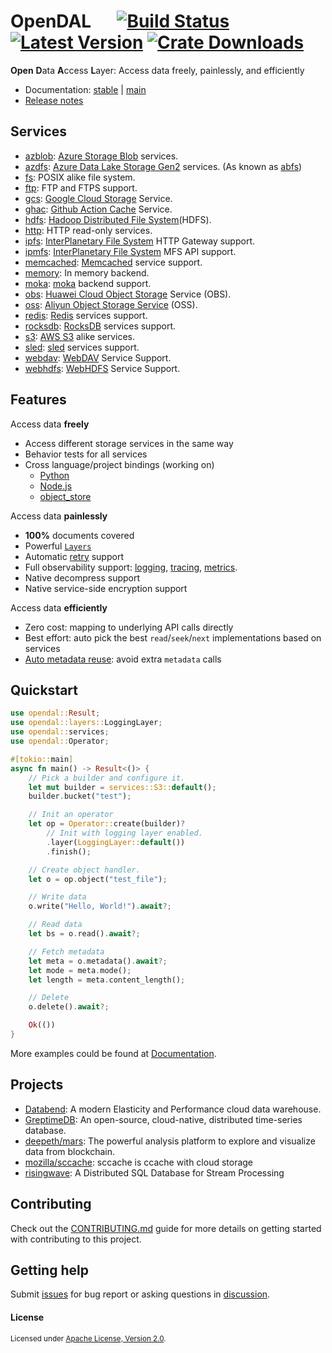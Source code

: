 # OpenDAL &emsp; [![Build Status]][actions] [![Latest Version]][crates.io] [![Crate Downloads]][crates.io]

[build status]: https://img.shields.io/github/actions/workflow/status/datafuselabs/opendal/ci.yml?branch=main
[actions]: https://github.com/datafuselabs/opendal/actions?query=branch%3Amain
[latest version]: https://img.shields.io/crates/v/opendal.svg
[crates.io]: https://crates.io/crates/opendal
[crate downloads]: https://img.shields.io/crates/d/opendal.svg

**Open** **D**ata **A**ccess **L**ayer: Access data freely, painlessly, and efficiently

- Documentation: [stable](https://docs.rs/opendal/) | [main](https://opendal.databend.rs/opendal/)
- [Release notes](https://github.com/datafuselabs/opendal/releases)

## Services

- [azblob](https://opendal.databend.rs/opendal/services/struct.Azblob.html): [Azure Storage Blob](https://azure.microsoft.com/en-us/services/storage/blobs/) services.
- [azdfs](https://opendal.databend.rs/opendal/services/struct.Azdfs.html): [Azure Data Lake Storage Gen2](https://azure.microsoft.com/en-us/products/storage/data-lake-storage/) services. (As known as [abfs](https://learn.microsoft.com/en-us/azure/storage/blobs/data-lake-storage-abfs-driver))
- [fs](https://opendal.databend.rs/opendal/services/struct.Fs.html): POSIX alike file system.
- [ftp](https://opendal.databend.rs/opendal/services/struct.Ftp.html): FTP and FTPS support.
- [gcs](https://opendal.databend.rs/opendal/services/struct.Gcs.html): [Google Cloud Storage](https://cloud.google.com/storage) Service.
- [ghac](https://opendal.databend.rs/opendal/services/struct.Ghac.html): [Github Action Cache](https://docs.github.com/en/actions/using-workflows/caching-dependencies-to-speed-up-workflows) Service.
- [hdfs](https://opendal.databend.rs/opendal/services/struct.Hdfs.html): [Hadoop Distributed File System](https://hadoop.apache.org/docs/r3.3.4/hadoop-project-dist/hadoop-hdfs/HdfsDesign.html)(HDFS).
- [http](https://opendal.databend.rs/opendal/services/struct.Http.html): HTTP read-only services.
- [ipfs](https://opendal.databend.rs/opendal/services/struct.Ipfs.html): [InterPlanetary File System](https://ipfs.tech/) HTTP Gateway support.
- [ipmfs](https://opendal.databend.rs/opendal/services/struct.Ipmfs.html): [InterPlanetary File System](https://ipfs.tech/) MFS API support.
- [memcached](https://opendal.databend.rs/opendal/services/struct.Memcached.html): [Memcached](https://memcached.org/) service support.
- [memory](https://opendal.databend.rs/opendal/services/struct.Memory.html): In memory backend.
- [moka](https://opendal.databend.rs/opendal/services/struct.Moka.html): [moka](https://github.com/moka-rs/moka) backend support.
- [obs](https://opendal.databend.rs/opendal/services/struct.Obs.html): [Huawei Cloud Object Storage](https://www.huaweicloud.com/intl/en-us/product/obs.html) Service (OBS).
- [oss](https://opendal.databend.rs/opendal/services/struct.Oss.html): [Aliyun Object Storage Service](https://www.aliyun.com/product/oss) (OSS).
- [redis](https://opendal.databend.rs/opendal/services/struct.Redis.html): [Redis](https://redis.io/) services support.
- [rocksdb](https://opendal.databend.rs/opendal/services/struct.Rocksdb.html): [RocksDB](http://rocksdb.org/) services support.
- [s3](https://opendal.databend.rs/opendal/services/struct.S3.html): [AWS S3](https://aws.amazon.com/s3/) alike services.
- [sled](https://opendal.databend.rs/opendal/services/sled/struct.Sled.html): [sled](https://crates.io/crates/sled) services support.
- [webdav](https://opendal.databend.rs/opendal/services/struct.Webdav.html): [WebDAV](https://datatracker.ietf.org/doc/html/rfc4918) Service Support.
- [webhdfs](https://opendal.databend.rs/opendal/services/struct.Webhdfs.html): [WebHDFS](https://hadoop.apache.org/docs/stable/hadoop-project-dist/hadoop-hdfs/WebHDFS.html) Service Support.

## Features

Access data **freely**

- Access different storage services in the same way
- Behavior tests for all services
- Cross language/project bindings (working on)
  - [Python](./bindings/python/)
  - [Node.js](./bindings/nodejs/)
  - [object_store](./bindings/object_store/)

Access data **painlessly**

- **100%** documents covered
- Powerful [`Layers`](https://opendal.databend.rs/opendal/layers/index.html)
- Automatic [retry](https://opendal.databend.rs/opendal/layers/struct.RetryLayer.html) support
- Full observability support: [logging](https://opendal.databend.rs/opendal/layers/struct.LoggingLayer.html), [tracing](https://opendal.databend.rs/opendal/layers/struct.TracingLayer.html), [metrics](https://opendal.databend.rs/opendal/layers/struct.MetricsLayer.html).
- Native decompress support
- Native service-side encryption support

Access data **efficiently**

- Zero cost: mapping to underlying API calls directly
- Best effort: auto pick the best `read`/`seek`/`next` implementations based on services
- [Auto metadata reuse](https://opendal.databend.rs/rfcs/0561-list-metadata-reuse.html): avoid extra `metadata` calls

## Quickstart

```rust
use opendal::Result;
use opendal::layers::LoggingLayer;
use opendal::services;
use opendal::Operator;

#[tokio::main]
async fn main() -> Result<()> {
    // Pick a builder and configure it.
    let mut builder = services::S3::default();
    builder.bucket("test");

    // Init an operator
    let op = Operator::create(builder)?
        // Init with logging layer enabled.
        .layer(LoggingLayer::default())
        .finish();

    // Create object handler.
    let o = op.object("test_file");

    // Write data
    o.write("Hello, World!").await?;

    // Read data
    let bs = o.read().await?;

    // Fetch metadata
    let meta = o.metadata().await?;
    let mode = meta.mode();
    let length = meta.content_length();

    // Delete
    o.delete().await?;

    Ok(())
}
```

More examples could be found at [Documentation](https://opendal.databend.rs).

## Projects

- [Databend](https://github.com/datafuselabs/databend/): A modern Elasticity and Performance cloud data warehouse.
- [GreptimeDB](https://github.com/GreptimeTeam/greptimedb): An open-source, cloud-native, distributed time-series database.
- [deepeth/mars](https://github.com/deepeth/mars): The powerful analysis platform to explore and visualize data from blockchain.
- [mozilla/sccache](https://github.com/mozilla/sccache/): sccache is ccache with cloud storage
- [risingwave](https://github.com/risingwavelabs/risingwave): A Distributed SQL Database for Stream Processing

## Contributing

Check out the [CONTRIBUTING.md](./CONTRIBUTING.md) guide for more details on getting started with contributing to this project.

## Getting help

Submit [issues](https://github.com/datafuselabs/opendal/issues/new/choose) for bug report or asking questions in [discussion](https://github.com/datafuselabs/opendal/discussions/new?category=q-a).

#### License

<sup>
Licensed under <a href="./LICENSE">Apache License, Version 2.0</a>.
</sup>
